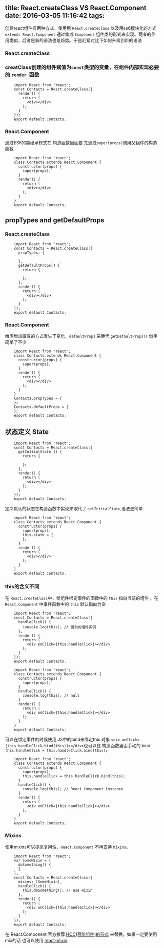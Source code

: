 title: React.createClass VS React.Component
date: 2016-03-05 11:16:42
tags:
---
创建react组件有两种方式，使用用 `React.createClass` 以及用es6模块化的方式`extends React.Component` 通过集成 `Component` 组件类的形式来实现。两者的作用类似，后者是新的语法也是趋势。于是赶紧对比下如何升级到新的语法

### React.createClass

### creatClass创建的组件赋值为`const`类型的变量，在组件内部实现必要的 `render `函数


        import React from 'react';
        const Contacts = React.createClass({
          render() {
            return (
              <div></div>
            );
          }
        });
        export default Contacts;

### React.Component
通过ES6的类继承模式在 构造函数里面要 先通过`super(props)`调用父组件的构造函数

        import React from 'react';
        class Contacts extends React.Component {
          constructor(props) {
            super(props);
          }
          render() {
            return (
              <div></div>
            );
          }
        }
        export default Contacts;

## propTypes and getDefaultProps
### React.createClass

        import React from 'react';
        const Contacts = React.createClass({
          propTypes: {

          },
          getDefaultProps() {
            return {
              
            };
          },
          render() {
            return (
              <div></div>
            );
          }
        });
        export default Contacts;

### React.Component 
给类增加属性的方式发生了变化，`defaultProps` 来替代 `getDefaultProps()` 似乎简单了不少

        import React from 'react';
        class Contacts extends React.Component {
          constructor(props) {
            super(props);
          }
          render() {
            return (
              <div></div>
            );
          }
        }
        Contacts.propTypes = {
        };
        Contacts.defaultProps = {
        };
        export default Contacts;

## 状态定义 State

        import React from 'react';
        const Contacts = React.createClass({
          getInitialState () {
            return {
              
            };
          },
          render() {
            return (
              <div></div>
            );
          }
        });
        export default Contacts;

定义默认的状态在构造函数中实现来取代了 `getInitialState`,语法更简单

        import React from 'react';
        class Contacts extends React.Component {
          constructor(props) {
            super(props);
            this.state = {
            };
          }
          render() {
            return (
              <div></div>
            );
          }
        }
        export default Contacts;

### this的含义不同

在 `React.createClass`中，给组件绑定事件的函数中的 `this` 指向当前的组件 ，在 `React.Component` 中事件函数中的 `this` 默认指向为空

        import React from 'react';
        const Contacts = React.createClass({
          handleClick() {
            console.log(this); // 但前的组件实例
          },
          render() {
            return (
              <div onClick={this.handleClick}></div>
            );
          }
        });
        export default Contacts;

        import React from 'react';
        class Contacts extends React.Component {
          constructor(props) {
            super(props);
          }
          handleClick() {
            console.log(this); // null
          }
          render() {
            return (
              <div onClick={this.handleClick}></div>
            );
          }
        }
        export default Contacts;

可以在绑定事件的时候使用 JS中的bind来绑定this 对象 `<div onClick={this.handleClick.bind(this)}></div>`也可以在 构造函数里面手动的 bind `this.handleClick = this.handleClick.bind(this);`

        import React from 'react';
        class Contacts extends React.Component {
          constructor(props) {
            super(props);
            this.handleClick = this.handleClick.bind(this);
          }
          handleClick() {
            console.log(this); // React Component instance
          }
          render() {
            return (
              <div onClick={this.handleClick}></div>
            );
          }
        }
        export default Contacts;


### Mixins
使用mixins可以提高复用性，`React.Component` 不再支持 `Mixins`。

        import React from 'react';
        var SomeMixin = {
          doSomething() {
          }
        };
        const Contacts = React.createClass({
          mixins: [SomeMixin],
          handleClick() {
            this.doSomething(); // use mixin
          },
          render() {
            return (
              <div onClick={this.handleClick}></div>
            );
          }
        });
        export default Contacts;

在 React.Component 官方推荐 [HOC(高阶组件)的形式](https://leozdgao.me/chushi-hoc/) 来替换，如果一定要使用 mix的话 也可以使用 [react-mixin](https://github.com/brigand/react-mixin)